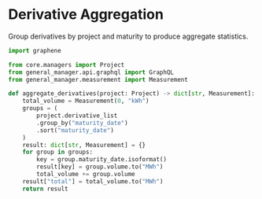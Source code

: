 # Derivative Aggregation

Group derivatives by project and maturity to produce aggregate statistics.

```python
import graphene

from core.managers import Project
from general_manager.api.graphql import GraphQL
from general_manager.measurement import Measurement

def aggregate_derivatives(project: Project) -> dict[str, Measurement]:
    total_volume = Measurement(0, "kWh")
    groups = (
        project.derivative_list
        .group_by("maturity_date")
        .sort("maturity_date")
    )
    result: dict[str, Measurement] = {}
    for group in groups:
        key = group.maturity_date.isoformat()
        result[key] = group.volume.to("MWh")
        total_volume += group.volume
    result["total"] = total_volume.to("MWh")
    return result
```
